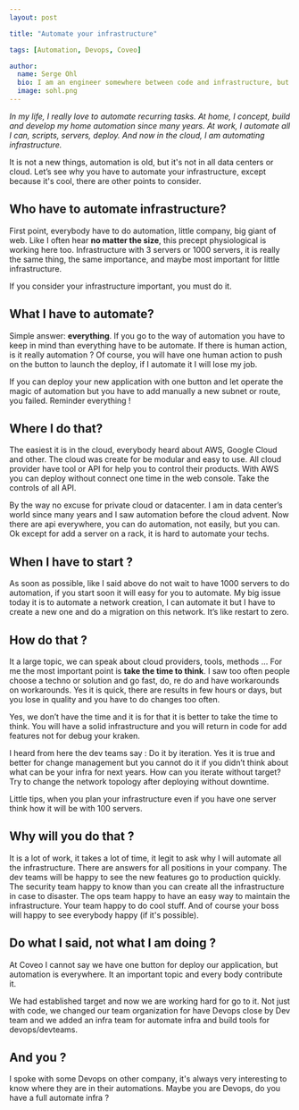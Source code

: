 ```yaml
---
layout: post

title: "Automate your infrastructure"

tags: [Automation, Devops, Coveo]

author:
  name: Serge Ohl
  bio: I am an engineer somewhere between code and infrastructure, but I have to admit I prefer one of them
  image: sohl.png
---
```


_In my life, I really love to automate recurring tasks. At home, I concept, build and develop my home automation since many years. At work, I automate all I can, scripts, servers, deploy. And now in the cloud, I am automating infrastructure._

It is not a new things, automation is old, but it's not in all data centers or cloud.
Let’s see why you have to automate your infrastructure, except because it's cool, there are other points to consider.

<!-- more -->

## Who have to automate infrastructure?

First point, everybody have to do automation, little company, big giant of web. Like I often hear **no matter the size**, this precept physiological is working here too. Infrastructure with 3 servers or 1000 servers, it is really the same thing, the same importance, and maybe most important for little infrastructure.

If you consider your infrastructure important, you must do it.


## What I have to automate?

Simple answer: **everything**. If you go to the way of automation you have to keep in mind than everything have to be automate. If there is human action, is it really automation ? Of course, you will have one human action to push on the button to launch the deploy, if I automate it I will lose my job.

If you can deploy your new application with one button and let operate the magic of automation but you have to add manually a new subnet or route, you failed. Reminder everything !


## Where I do that?

The easiest it is in the cloud, everybody heard about AWS, Google Cloud and other. The cloud was create for be modular and easy to use. All cloud provider have tool or API for help you to control their products. With AWS you can deploy without connect one time in the web console. Take the controls of all API.

By the way no excuse for private cloud or datacenter. I am in data center’s world since many years and I saw automation before the cloud advent. Now there are api everywhere, you can do automation, not easily, but you can. Ok except for add a server on a rack, it is hard to automate your techs.


## When I have to start ?

As soon as possible, like I said above do not wait to have 1000 servers to do automation, if you start soon it will easy for you to automate. My big issue today it is to automate a network creation, I can automate it but I have to create a new one and do a migration on this network. It’s like restart to zero.


## How do that ?

It a large topic, we can speak about cloud providers, tools, methods … For me the most important point is **take the time to think**. I saw too often people choose a techno or solution and go fast, do, re do and have workarounds on workarounds. Yes it is quick, there are results in few hours or days, but you lose in quality and you have to do changes too often.

Yes, we don’t have the time and it is for that it is better to take the time to think. You will have a solid infrastructure and you will return in code for add features not for debug your kraken.

I heard from here the dev teams say : Do it by iteration. Yes it is true and better for change management but you cannot do it if you didn’t think about what can be your infra for next years. How can you iterate without target?  Try to change the network topology after deploying without downtime.

Little tips, when you plan your infrastructure even if you have one server think how it will be with 100 servers.

## Why will you do that ?

It is a lot of work, it takes a lot of time, it legit to ask why I will automate all the infrastructure. There are answers for all positions in your company.
The dev teams will be happy to see the new features go to production quickly.
The security team happy to know than you can create all the infrastructure in case to disaster.
The ops team happy to have an easy way to maintain the infrastructure.
Your team happy to do cool stuff.
And of course your boss will happy to see everybody happy (if it's possible).


## Do what I said, not what I am doing ?

At Coveo I cannot say we have one button for deploy our application, but automation is everywhere. It an important topic and every body contribute it.

We had established target and now we are working hard for go to it. Not just with code, we changed our team organization for have Devops close by Dev team and we added an infra team for automate infra and build tools for devops/devteams.


## And you ?

I spoke with some Devops on other company, it's always very interesting to know where they are in their automations. Maybe you are Devops, do you have a full automate infra ?
